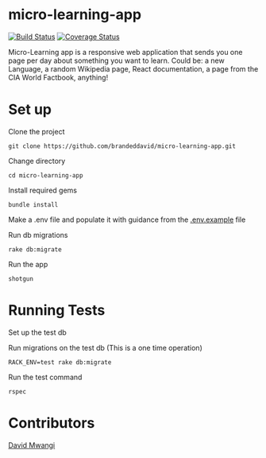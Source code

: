# micro-learning-app
[![Build Status](https://travis-ci.org/brandeddavid/micro-learning-app.svg?branch=develop)](https://travis-ci.org/brandeddavid/micro-learning-app)
[![Coverage Status](https://coveralls.io/repos/github/brandeddavid/micro-learning-app/badge.svg)](https://coveralls.io/github/brandeddavid/micro-learning-app)


Micro-Learning app is a responsive web application that sends you one page per day about something you want to learn. Could be: a new Language, a random Wikipedia page, React documentation, a page from the CIA World Factbook, anything!

# Set up
Clone the project

`git clone https://github.com/brandeddavid/micro-learning-app.git`

Change directory

`cd micro-learning-app`

Install required gems

`bundle install`

Make a .env file and populate it with guidance from the [.env.example](https://github.com/brandeddavid/micro-learning-app/blob/develop/.env.example) file

Run db migrations

`rake db:migrate`

Run the app

`shotgun`

# Running Tests
Set up the test  db

Run migrations on the test db (This is a one time operation)

`RACK_ENV=test rake db:migrate`

Run the test command

`rspec`

# Contributors
[David Mwangi](https://github.com/brandeddavid)
